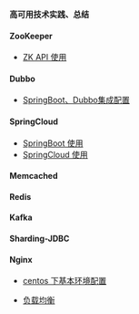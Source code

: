 **高可用技术实践、总结**


#### ZooKeeper
- [ZK API 使用](https://github.com/JackZhangOnly/high-availability-tec/tree/master/ZooKeeper/zookeepersample
)

#### Dubbo
- [SpringBoot、Dubbo集成配置](https://github.com/JackZhangOnly/high-availability-tec/tree/master/Dubbo/basic
)
#### SpringCloud
- [SpringBoot 使用](https://github.com/JackZhangOnly/springboot)
- [SpringCloud 使用](https://github.com/JackZhangOnly/springcloud)
#### Memcached
#### Redis
#### Kafka
#### Sharding-JDBC
#### Nginx
- [centos 下基本环境配置](https://github.com/JackZhangOnly/high-availability-tec/blob/master/Nginx/1.%E5%9F%BA%E6%9C%AC%E7%8E%AF%E5%A2%83%E5%AE%89%E8%A3%85.md)

- [负载均衡](https://github.com/JackZhangOnly/high-availability-tec/blob/master/Nginx/2.%E8%B4%9F%E8%BD%BD%E5%9D%87%E8%A1%A1.md)



